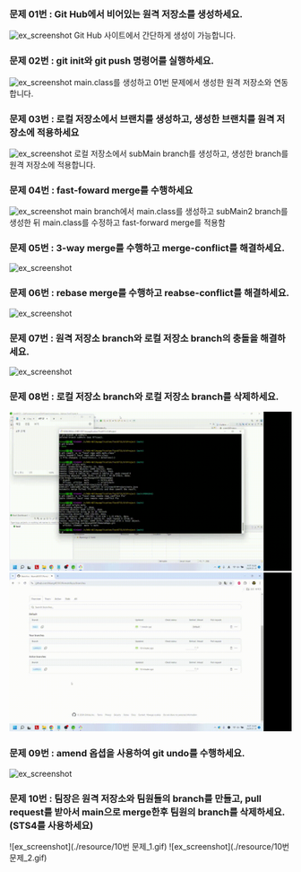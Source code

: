 ### 문제 01번 : Git Hub에서 비어있는 원격 저장소를 생성하세요.
![ex_screenshot](./resource/1번-문제.gif)
Git Hub 사이트에서 간단하게 생성이 가능합니다.

### 문제 02번 : git init와 git push 명령어를 실행하세요.
![ex_screenshot](./resource/2번-문제.gif)
main.class를 생성하고 01번 문제에서 생성한 원격 저장소와 연동합니다.

### 문제 03번 : 로컬 저장소에서 브랜치를 생성하고, 생성한 브랜치를 원격 저장소에 적용하세요
![ex_screenshot](./resource/3번-문제.gif)
로컬 저장소에서 subMain branch를 생성하고, 생성한 branch를 원격 저장소에 적용합니다.

### 문제 04번 : fast-foward merge를 수행하세요
![ex_screenshot](./resource/4번-문제.gif)
main branch에서 main.class를 생성하고 subMain2 branch를 생성한 뒤 main.class를 수정하고 fast-forward merge를 적용함

### 문제 05번 : 3-way merge를 수행하고 merge-conflict를 해결하세요.
![ex_screenshot](./resource/5번-문제.gif)

### 문제 06번 : rebase merge를 수행하고 reabse-conflict를 해결하세요.
![ex_screenshot](./resource/6번-문제.gif)

### 문제 07번 : 원격 저장소 branch와 로컬 저장소 branch의 충돌을 해결하세요.
![ex_screenshot](./resource/7번-문제.gif)

### 문제 08번 : 로컬 저장소 branch와 로컬 저장소 branch를 삭제하세요.
![ex_screenshot](./resource/8번-문제_1.gif)
![ex_screenshot](./resource/8번-문제_2.gif)

### 문제 09번 : amend 옵셥을 사용하여 git undo를 수행하세요.
![ex_screenshot](./resource/9번-문제.gif)

### 문제 10번 : 팀장은 원격 저장소와 팀원들의 branch를 만들고, pull request를 받아서 main으로 merge한후 팀원의 branch를 삭제하세요. (STS4를 사용하세요)
![ex_screenshot](./resource/10번 문제_1.gif)
![ex_screenshot](./resource/10번 문제_2.gif)
